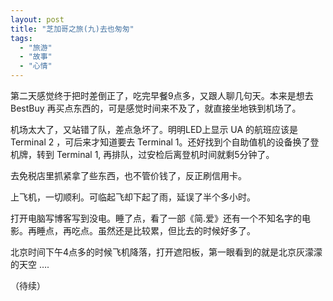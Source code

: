 ```yaml
---
layout: post
title: "芝加哥之旅(九)去也匆匆"
tags:
  - "旅游"
  - "故事"
  - "心情"
---
```


第二天感觉终于把时差倒正了，吃完早餐9点多，又跟人聊几句天。本来是想去 BestBuy 再买点东西的，可是感觉时间来不及了，就直接坐地铁到机场了。

机场太大了，又站错了队，差点急坏了。明明LED上显示 UA 的航班应该是 Terminal 2 ，可后来才知道要去 Terminal 1。还好找到个自助值机的设备换了登机牌，转到  Terminal 1, 再排队，过安检后离登机时间就剩5分钟了。

去免税店里抓紧拿了些东西，也不管价钱了，反正刷信用卡。

上飞机，一切顺利。可临起飞却下起了雨，延误了半个多小时。

打开电脑写博客写到没电。睡了点，看了一部《简.爱》还有一个不知名字的电影。再睡点，再吃点。虽然还是比较累，但比去的时候好多了。

北京时间下午4点多的时候飞机降落，打开遮阳板，第一眼看到的就是北京灰濛濛的天空 ….

（待续）
